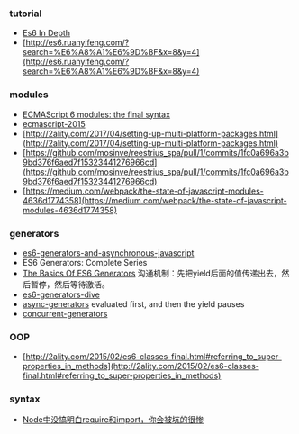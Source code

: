 ### tutorial
- [Es6 In Depth](https://hacks.mozilla.org/category/es6-in-depth/)
- [http://es6.ruanyifeng.com/?search=%E6%A8%A1%E6%9D%BF&x=8&y=4](http://es6.ruanyifeng.com/?search=%E6%A8%A1%E6%9D%BF&x=8&y=4)

### modules
- [ECMAScript 6 modules: the final syntax](http://www.2ality.com/2014/09/es6-modules-final.html)
- [ecmascript-2015](http://slides.com/drksephy/ecmascript-2015)
- [http://2ality.com/2017/04/setting-up-multi-platform-packages.html](http://2ality.com/2017/04/setting-up-multi-platform-packages.html)
- [https://github.com/mosinve/reestrius_spa/pull/1/commits/1fc0a696a3b9bd376f6aed7f15323441276966cd](https://github.com/mosinve/reestrius_spa/pull/1/commits/1fc0a696a3b9bd376f6aed7f15323441276966cd)
- [https://medium.com/webpack/the-state-of-javascript-modules-4636d1774358](https://medium.com/webpack/the-state-of-javascript-modules-4636d1774358)

### generators
- [es6-generators-and-asynchronous-javascript](http://alexperry.io/javascript/2015/09/17/es6-generators-and-asynchronous-javascript.html)
- ES6 Generators: Complete Series
 - [The Basics Of ES6 Generators](https://davidwalsh.name/es6-generators) 沟通机制：先把yield后面的值传递出去，然后暂停，然后等待激活。
 - [es6-generators-dive](https://davidwalsh.name/es6-generators-dive)
 - [async-generators](https://davidwalsh.name/async-generators)  evaluated first, and then the yield pauses
 - [concurrent-generators](https://davidwalsh.name/concurrent-generators)

### OOP
- [http://2ality.com/2015/02/es6-classes-final.html#referring_to_super-properties_in_methods](http://2ality.com/2015/02/es6-classes-final.html#referring_to_super-properties_in_methods)

### syntax
- [Node中没搞明白require和import，你会被坑的很惨](http://imweb.io/topic/582293894067ce9726778be9)
